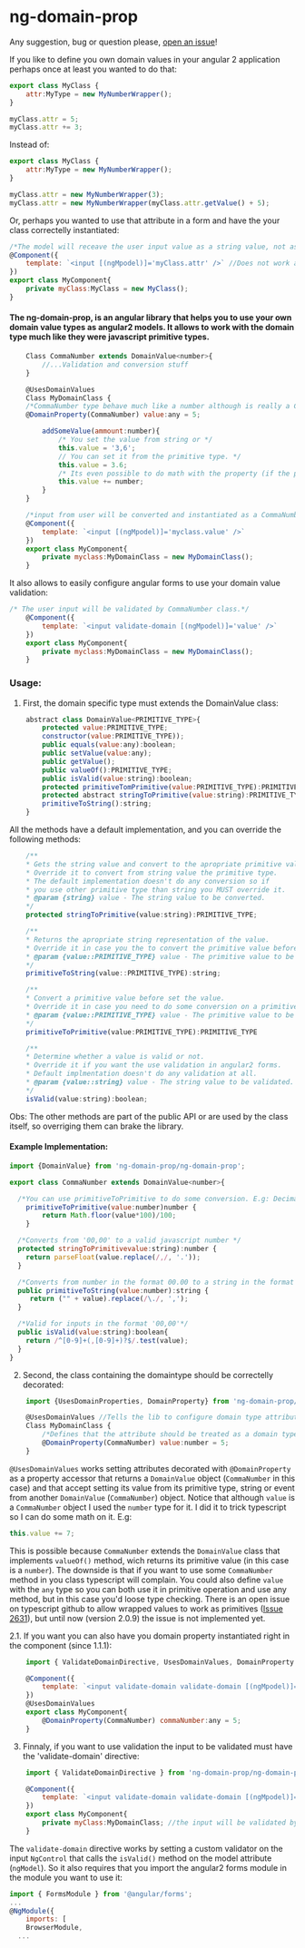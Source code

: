 # ng-domain-prop

Any suggestion, bug or question please, [open an issue](https://github.com/rylphs/ng-domain-prop/issues/new)!

If you like to define you own domain values in your angular 2 application perhaps once at least you wanted to do that:

```javascript
export class MyClass {
	attr:MyType = new MyNumberWrapper();
}

myClass.attr = 5;
myClass.attr += 3;
```
Instead of:

```javascript
export class MyClass {
	attr:MyType = new MyNumberWrapper();
}

myClass.attr = new MyNumberWrapper(3);
myClass.attr = new MyNumberWrapper(myClass.attr.getValue() + 5);
```
Or, perhaps you wanted to use that attribute in a form and have the your class correctelly instantiated:

```javascript
/*The model will receave the user input value as a string value, not as a MyNumberWrapper object*/
@Component({
	template: `<input [(ngMpodel)]='myClass.attr' />` //Does not work as expected
})
export class MyComponent{
	private myClass:MyClass = new MyClass();
}
```
#### The ng-domain-prop, is an angular library that helps you to use your own domain value types as angular2 models. It allows to work with the domain type much like they were javascript primitive types.

```javascript
	Class CommaNumber extends DomainValue<number>{
		//...Validation and conversion stuff
	}

	@UsesDomainValues
	Class MyDomainClass {
	/*CommaNumber type behave much like a number although is really a CommaNumber object.*/
	@DomainProperty(CommaNumber) value:any = 5;

		addSomeValue(ammount:number){
			/* You set the value from string or */
			this.value = '3,6';
			// You can set it from the primitive type. */
			this.value = 3.6;
			/* Its even possible to do math with the property (if the primitive type is a number ofcourse ;) ).*/
			this.value += number;  
		}
	}

	/*input from user will be converted and instantiated as a CommaNumber object*/
	@Component({
		template: `<input [(ngMpodel)]='myclass.value' />`
	})
	export class MyComponent{
		private myclass:MyDomainClass = new MyDomainClass();
	}
```

It also allows to easily configure angular forms to use your domain value validation:

```javascript
/* The user input will be validated by CommaNumber class.*/
	@Component({
		template: `<input validate-domain [(ngMpodel)]='value' />`
	})
	export class MyComponent{
		private myclass:MyDomainClass = new MyDomainClass();
	}
```

### Usage:

1. First, the domain specific type must extends the DomainValue class:
```javascript
	abstract class DomainValue<PRIMITIVE_TYPE>{
		protected value:PRIMITIVE_TYPE;
		constructor(value:PRIMITIVE_TYPE));
		public equals(value:any):boolean;
		public setValue(value:any);
		public getValue();
		public valueOf():PRIMITIVE_TYPE;
		public isValid(value:string):boolean;
		protected primitiveTomPrimitive(value:PRIMITIVE_TYPE):PRIMITIVE_TYPE;
		protected abstract stringToPrimitive(value:string):PRIMITIVE_TYPE;
		primitiveToString():string;
	}
```

All the methods have a default implementation, and you can override the following methods:

```javascript
	/**
	* Gets the string value and convert to the apropriate primitive value.
	* Override it to convert from string value the primitive type.
	* The default implementation doesn't do any conversion so if
	* you use other primitive type than string you MUST override it.
	* @param {string} value - The string value to be converted.
	*/
	protected stringToPrimitive(value:string):PRIMITIVE_TYPE;

	/**
	* Returns the apropriate string representation of the value.
	* Override it in case you the to convert the primitive value before is shown
	* @param {value::PRIMITIVE_TYPE} value - The primitive value to be converted.
	*/
	primitiveToString(value::PRIMITIVE_TYPE):string;

	/**
	* Convert a primitive value before set the value.
	* Override it in case you need to do some conversion on a primitive value.
	* @param {value::PRIMITIVE_TYPE} value - The primitive value to be converted.
	*/
	primitiveToPrimitive(value:PRIMITIVE_TYPE):PRIMITIVE_TYPE

	/**
	* Determine whether a value is valid or not.
	* Override it if you want the use validation in angular2 forms.
	* Default implmentation doesn't do any validation at all.
	* @param {value::string} value - The string value to be validated.
	*/
	isValid(value:string):boolean;
```

Obs: The other methods are part of the public API or are used by the class itself, so overriging them can brake the library.

#### Example Implementation:

```javascript
import {DomainValue} from 'ng-domain-prop/ng-domain-prop';

export class CommaNumber extends DomainValue<number>{

  /*You can use primitiveToPrimitive to do some conversion. E.g: Decimal digit truncation*/
	primitiveToPrimitive(value:number)number {
		return Math.floor(value*100)/100;
	}

  /*Converts from '00,00' to a valid javascript number */
  protected stringToPrimitivevalue:string):number {
    return parseFloat(value.replace(/,/, '.'));
  }

  /*Converts from number in the format 00.00 to a string in the format '00,00'*/
  public primitiveToString(value:number):string {
     return ("" + value).replace(/\./, ',');
  }

  /*Valid for inputs in the format '00,00'*/
  public isValid(value:string):boolean{
    return /^[0-9]+(,[0-9]+)?$/.test(value);
  }
}
```


2. Second, the class containing the domaintype should be correctelly decorated:

```javascript
	import {UsesDomainProperties, DomainProperty} from 'ng-domain-prop/ng-domain-prop';

	@UsesDomainValues //Tells the lib to configure domain type attributes
	Class MyDomainClass {
		/*Defines that the attribute should be treated as a domain type*/
		@DomainProperty(CommaNumber) value:number = 5;
	}
```
`@UsesDomainValues` works setting attributes decorated with `@DomainProperty` as a property accessor that returns a `DomainValue` object (`CommaNumber` in this case) and that accept setting its value from its primitive type, string or event from another `DomainValue` (`CommaNumber`) object.
Notice that although `value` is a `CommaNumber` object I used the `number` type for it. I did it to trick typescript so I can do some math on it. E.g:

```javascript
this.value += 7;
```
This is possible because `CommaNumber` extends the `DomainValue` class that implements `valueOf()` method, wich returns its primitive value (in this case is a `number`). The downside is that if you want to use some `CommaNumber` method in you class typescript will complain. You could also define `value` with the `any` type so you can both use it in primitive operation and use any method, but in this case you'd loose type checking. There is an open issue on typescript github to allow wrapped values to work as primitives ([Issue 2631](https://github.com/Microsoft/TypeScript/issues/2361)), but until now (version 2.0.9) the issue is not implemented yet.

2.1. If you want you can also have you domain property instantiated right in the component (since 1.1.1):

```javascript
	import { ValidateDomainDirective, UsesDomainValues, DomainProperty } from 'ng-domain-prop/ng-domain-prop';

	@Component({
		template: `<input validate-domain validate-domain [(ngMpodel)]='commaNumber' />`
	})
	@UsesDomainValues
	export class MyComponent{
		@DomainProperty(CommaNumber) commaNumber:any = 5;
	}
```


3. Finnaly, if you want to use validation the input to be validated must have the 'validate-domain' directive:

```javascript
	import { ValidateDomainDirective } from 'ng-domain-prop/ng-domain-prop';

	@Component({
		template: `<input validate-domain validate-domain [(ngMpodel)]='myClass.value' />`
	})
	export class MyComponent{
		private myClass:MyDomainClass; //the input will be validated by the domain class.
	}
```

The `validate-domain` directive works by setting a custom validator on the input `NgControl` that calls the `isValid()` method on the model attribute (`ngModel`). So it also requires that you import the angular2 forms module in the module you want to use it:

```javascript
import { FormsModule } from '@angular/forms';
...
@NgModule({
	imports: [
    BrowserModule,
  ...
```
